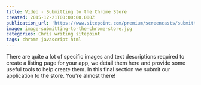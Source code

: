 ```yaml
---
title: Video - Submitting to the Chrome Store
created: 2015-12-21T00:00:00.000Z
publication_url: 'https://www.sitepoint.com/premium/screencasts/submitting-to-the-chrome-store'
image: image-submitting-to-the-chrome-store.jpg
categories: Chris writing sitepoint
tags: chrome javascript html
---
```


There are quite a lot of specific images and text descriptions required to create a listing page for your app, we detail them here and provide some useful tools to help create them. In this final section we submit our application to the store. You're almost there!
